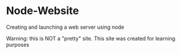 Node-Website
============
Creating and launching a web server using node

Warning: this is NOT a "pretty" site. This site was created for learning purposes
